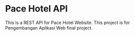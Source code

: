 # Pace Hotel API
This is a REST API for Pace Hotel Website. This project is for Pengembangan Aplikasi Web final project.
